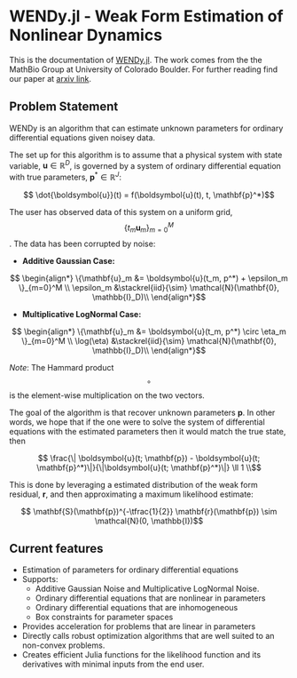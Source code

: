 # WENDy.jl - Weak Form Estimation of Nonlinear Dynamics

This is the documentation of [WENDy.jl](https://github.com/nrummel/WENDy.jl). The work comes from the the MathBio Group at University of Colorado Boulder. For further reading find our paper at [arxiv link](https://arxiv.org/).

## Problem Statement
WENDy is an algorithm that can estimate unknown parameters for ordinary differential equations given noisey data.

The set up for this algorithm is to assume that a physical system with state variable, $\boldsymbol{u} \in \mathbb{R}^D$, is governed by a system of ordinary differential equation with true parameters, $\mathbf{p}^* \in \mathbb{R}^J$:
```math
    \dot{\boldsymbol{u}}(t) = f(\boldsymbol{u}(t), t, \mathbf{p}^*)
```
The user has observed data of this system on a uniform grid, $$\{t_m \mathbf{u}_m\}_{m=0}^M$$. The data has been corrupted by noise:
- **Additive Gaussian Case:**
```math
    \begin{align*}
        \{\mathbf{u}_m &= \boldsymbol{u}(t_m, p^*) + \epsilon_m \}_{m=0}^M \\
        \epsilon_m &\stackrel{iid}{\sim} \mathcal{N}(\mathbf{0}, \mathbb{I}_D)\\
    \end{align*}
```
- **Multiplicative LogNormal Case:**
```math
    \begin{align*}
        \{\mathbf{u}_m &= \boldsymbol{u}(t_m, p^*) \circ \eta_m \}_{m=0}^M \\
        \log(\eta) &\stackrel{iid}{\sim} \mathcal{N}(\mathbf{0}, \mathbb{I}_D)\\
    \end{align*}
```
*Note*: The Hammard product $$\circ$$ is the element-wise multiplication on the two vectors. 

The goal of the algorithm is that recover unknown parameters $\mathbf{p}$. In other words, we hope that if the one were to solve the system of differential equations with the estimated parameters then it would match the true state, then 
```math
    \frac{\| \boldsymbol{u}(t; \mathbf{p}) - \boldsymbol{u}(t; \mathbf{p}^*)\|}{\|\boldsymbol{u}(t; \mathbf{p}^*)\|} \ll 1 \\
```
This is done by leveraging a estimated distribution of the weak form residual, $\mathbf{r}$, and then approximating a maximum likelihood estimate: 
```math
    \mathbf{S}(\mathbf{p})^{-\tfrac{1}{2}} \mathbf{r}(\mathbf{p}) \sim \mathcal{N}(0, \mathbb{I})
```


## Current features

- Estimation of parameters for ordinary differential equations
- Supports: 
    - Additive Gaussian Noise and Multiplicative LogNormal Noise.
    - Ordinary differential equations that are nonlinear in parameters
    - Ordinary differential equations that are inhomogeneous 
    - Box constraints for parameter spaces
- Provides acceleration for problems that are linear in parameters 
- Directly calls robust optimization algorithms that are well suited to an non-convex problems.
- Creates efficient Julia functions for the likelihood function and its derivatives with minimal inputs from the end user.
